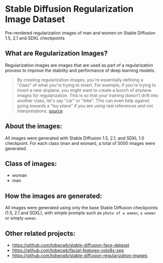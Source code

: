 # Stable Diffusion Regularization Image Dataset
Pre-rendered regularization images of man and women on Stable Diffusion 1.5, 2.1 and SDXL checkpoints

## What are Regularization Images?

Regularization images are images that are used as part of a regularization process to improve the stability and performance of deep learning models.

>By creating regularization images, you're essentially defining a "class" of what you're trying to invert. For example, if you're trying to invert a new airplane, you might want to create a bunch of airplane images for regularization. This is so that your training doesn't drift into another class, let's say "car" or "bike". This can even help against going towards a "toy plane" if you are using real references and not interpretations.
>[source](https://www.reddit.com/r/StableDiffusion/comments/xu1ill/comment/iqu81m7/?utm_source=share&utm_medium=web3x&utm_name=web3xcss&utm_term=1&utm_content=share_button)


## About the images:

All images were generated with Stable Diffusion 1.5, 2.1, and SDXL 1.0 checkpoint.
For each class (man and woman), a total of 5000 images were generated.

## Class of images:
- woman
- man


## How the images are generated:

All images were generated using only the base Stable Diffusion checkpoints (1.5, 2.1 and SDXL), with simple prompts such as `photo of a woman`, `a woman` or simply `woman`.

## Other related projects:

- https://github.com/tobecwb/stable-diffusion-face-dataset
- https://github.com/tobecwb/facial-features-yolo8x-seg
- https://github.com/tobecwb/stable-diffusion-regularization-images